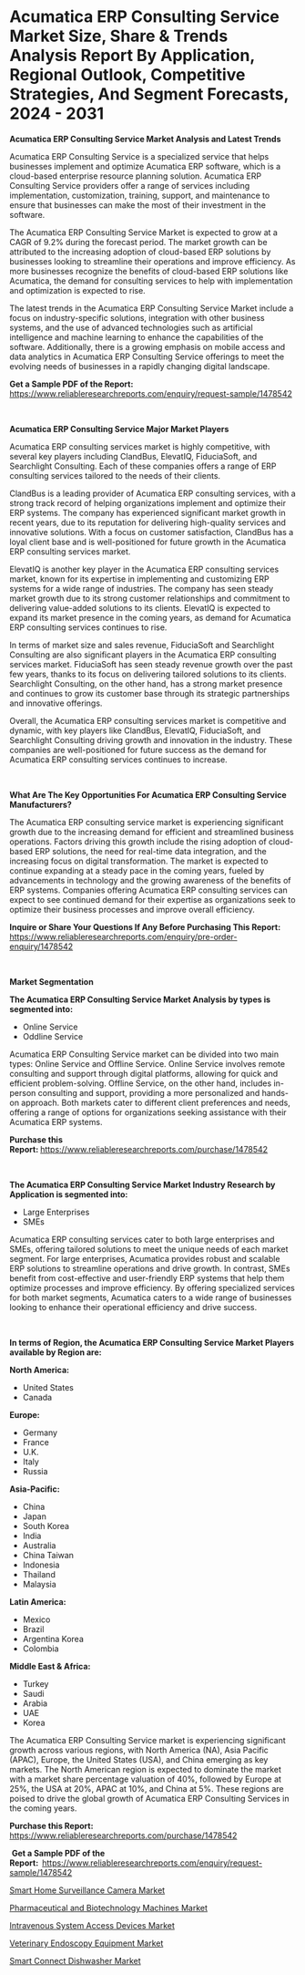<p><h1>Acumatica ERP Consulting Service Market Size, Share & Trends Analysis Report By Application, Regional Outlook, Competitive Strategies, And Segment Forecasts, 2024 - 2031</h1></p><p><strong>Acumatica ERP Consulting Service Market Analysis and Latest Trends</strong></p>
<p><p>Acumatica ERP Consulting Service is a specialized service that helps businesses implement and optimize Acumatica ERP software, which is a cloud-based enterprise resource planning solution. Acumatica ERP Consulting Service providers offer a range of services including implementation, customization, training, support, and maintenance to ensure that businesses can make the most of their investment in the software.</p><p>The Acumatica ERP Consulting Service Market is expected to grow at a CAGR of 9.2% during the forecast period. The market growth can be attributed to the increasing adoption of cloud-based ERP solutions by businesses looking to streamline their operations and improve efficiency. As more businesses recognize the benefits of cloud-based ERP solutions like Acumatica, the demand for consulting services to help with implementation and optimization is expected to rise.</p><p>The latest trends in the Acumatica ERP Consulting Service Market include a focus on industry-specific solutions, integration with other business systems, and the use of advanced technologies such as artificial intelligence and machine learning to enhance the capabilities of the software. Additionally, there is a growing emphasis on mobile access and data analytics in Acumatica ERP Consulting Service offerings to meet the evolving needs of businesses in a rapidly changing digital landscape.</p></p>
<p><strong>Get a Sample PDF of the Report:&nbsp;</strong> <a href="https://www.reliableresearchreports.com/enquiry/request-sample/1478542">https://www.reliableresearchreports.com/enquiry/request-sample/1478542</a></p>
<p>&nbsp;</p>
<p><strong>Acumatica ERP Consulting Service Major Market Players</strong></p>
<p><p>Acumatica ERP consulting services market is highly competitive, with several key players including ClandBus, ElevatIQ, FiduciaSoft, and Searchlight Consulting. Each of these companies offers a range of ERP consulting services tailored to the needs of their clients.</p><p>ClandBus is a leading provider of Acumatica ERP consulting services, with a strong track record of helping organizations implement and optimize their ERP systems. The company has experienced significant market growth in recent years, due to its reputation for delivering high-quality services and innovative solutions. With a focus on customer satisfaction, ClandBus has a loyal client base and is well-positioned for future growth in the Acumatica ERP consulting services market.</p><p>ElevatIQ is another key player in the Acumatica ERP consulting services market, known for its expertise in implementing and customizing ERP systems for a wide range of industries. The company has seen steady market growth due to its strong customer relationships and commitment to delivering value-added solutions to its clients. ElevatIQ is expected to expand its market presence in the coming years, as demand for Acumatica ERP consulting services continues to rise.</p><p>In terms of market size and sales revenue, FiduciaSoft and Searchlight Consulting are also significant players in the Acumatica ERP consulting services market. FiduciaSoft has seen steady revenue growth over the past few years, thanks to its focus on delivering tailored solutions to its clients. Searchlight Consulting, on the other hand, has a strong market presence and continues to grow its customer base through its strategic partnerships and innovative offerings.</p><p>Overall, the Acumatica ERP consulting services market is competitive and dynamic, with key players like ClandBus, ElevatIQ, FiduciaSoft, and Searchlight Consulting driving growth and innovation in the industry. These companies are well-positioned for future success as the demand for Acumatica ERP consulting services continues to increase.</p></p>
<p>&nbsp;</p>
<p><strong>What Are The Key Opportunities For Acumatica ERP Consulting Service Manufacturers?</strong></p>
<p><p>The Acumatica ERP consulting service market is experiencing significant growth due to the increasing demand for efficient and streamlined business operations. Factors driving this growth include the rising adoption of cloud-based ERP solutions, the need for real-time data integration, and the increasing focus on digital transformation. The market is expected to continue expanding at a steady pace in the coming years, fueled by advancements in technology and the growing awareness of the benefits of ERP systems. Companies offering Acumatica ERP consulting services can expect to see continued demand for their expertise as organizations seek to optimize their business processes and improve overall efficiency.</p></p>
<p><strong>Inquire or Share Your Questions If Any Before Purchasing This Report:</strong> <a href="https://www.reliableresearchreports.com/enquiry/pre-order-enquiry/1478542">https://www.reliableresearchreports.com/enquiry/pre-order-enquiry/1478542</a></p>
<p>&nbsp;</p>
<p><strong>Market Segmentation</strong></p>
<p><strong>The Acumatica ERP Consulting Service Market Analysis by types is segmented into:</strong></p>
<p><ul><li>Online Service</li><li>Oddline Service</li></ul></p>
<p><p>Acumatica ERP Consulting Service market can be divided into two main types: Online Service and Offline Service. Online Service involves remote consulting and support through digital platforms, allowing for quick and efficient problem-solving. Offline Service, on the other hand, includes in-person consulting and support, providing a more personalized and hands-on approach. Both markets cater to different client preferences and needs, offering a range of options for organizations seeking assistance with their Acumatica ERP systems.</p></p>
<p><strong>Purchase this Report:&nbsp;</strong><a href="https://www.reliableresearchreports.com/purchase/1478542">https://www.reliableresearchreports.com/purchase/1478542</a></p>
<p>&nbsp;</p>
<p><strong>The Acumatica ERP Consulting Service Market Industry Research by Application is segmented into:</strong></p>
<p><ul><li>Large Enterprises</li><li>SMEs</li></ul></p>
<p><p>Acumatica ERP consulting services cater to both large enterprises and SMEs, offering tailored solutions to meet the unique needs of each market segment. For large enterprises, Acumatica provides robust and scalable ERP solutions to streamline operations and drive growth. In contrast, SMEs benefit from cost-effective and user-friendly ERP systems that help them optimize processes and improve efficiency. By offering specialized services for both market segments, Acumatica caters to a wide range of businesses looking to enhance their operational efficiency and drive success.</p></p>
<p>&nbsp;</p>
<p><strong>In terms of Region, the Acumatica ERP Consulting Service Market Players available by Region are:</strong></p>
<p>
    <p> <strong> North America: </strong>
        <ul>
            <li>United States</li>
            <li>Canada</li>
        </ul>
        </p> 
    <p> <strong> Europe: </strong>
        <ul>
            <li>Germany</li>
            <li>France</li>
            <li>U.K.</li>
            <li>Italy</li>
            <li>Russia</li>
        </ul>
        </p> 
    <p> <strong> Asia-Pacific: </strong>
        <ul>
            <li>China</li>
            <li>Japan</li>
            <li>South Korea</li>
            <li>India</li>
            <li>Australia</li>
            <li>China Taiwan</li>
            <li>Indonesia</li>
            <li>Thailand</li>
            <li>Malaysia</li>
        </ul>
        </p> 
    <p> <strong> Latin America: </strong>
        <ul>
            <li>Mexico</li>
            <li>Brazil</li>
            <li>Argentina Korea</li>
            <li>Colombia</li>
        </ul>
        </p> 
    <p> <strong> Middle East & Africa: </strong>
        <ul>
            <li>Turkey</li>
            <li>Saudi</li>
            <li>Arabia</li>
            <li>UAE</li>
            <li>Korea</li>
        </ul>
    </p>
    </p>
<p><p>The Acumatica ERP Consulting Service market is experiencing significant growth across various regions, with North America (NA), Asia Pacific (APAC), Europe, the United States (USA), and China emerging as key markets. The North American region is expected to dominate the market with a market share percentage valuation of 40%, followed by Europe at 25%, the USA at 20%, APAC at 10%, and China at 5%. These regions are poised to drive the global growth of Acumatica ERP Consulting Services in the coming years.</p></p>
<p><strong>Purchase this Report: </strong><a href="https://www.reliableresearchreports.com/purchase/1478542">https://www.reliableresearchreports.com/purchase/1478542</a></p>
<p>&nbsp;<strong>Get a Sample PDF of the Report:&nbsp;&nbsp;</strong><a href="https://www.reliableresearchreports.com/enquiry/request-sample/1478542">https://www.reliableresearchreports.com/enquiry/request-sample/1478542</a></p>
<p><strong></strong></p>
<p><p><a href="https://github.com/kathiaseamanalvaradovlprc2h/Market-Research-Report-List-1/blob/main/smart-home-surveillance-camera-market.md">Smart Home Surveillance Camera Market</a></p><p><a href="https://medium.com/p/a85bba81bb85/edit">Pharmaceutical and Biotechnology Machines Market</a></p><p><a href="https://medium.com/p/cd9eeb01ddb8/edit">Intravenous System Access Devices Market</a></p><p><a href="https://medium.com/p/ae7352601d74/edit">Veterinary Endoscopy Equipment Market</a></p><p><a href="https://github.com/GroverBarry/Market-Research-Report-List-3/blob/main/smart-connect-dishwasher-market.md">Smart Connect Dishwasher Market</a></p></p>